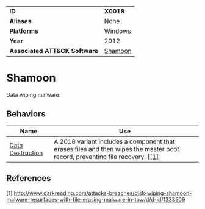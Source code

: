 |||
|---|---|
|**ID**|**X0018**|
|**Aliases**|None|
|**Platforms**|Windows|
|**Year**|2012|
|**Associated ATT&CK Software**|[Shamoon](https://attack.mitre.org/software/S0140/)|


Shamoon
=======
Data wiping malware.

Behaviors
---------
|Name|Use|
|---|---|
|[Data Destruction](https://github.com/MBCProject/mbc-markdown/blob/master/impact/data-destruction.md)|A 2018 variant includes a component that erases files and then wipes the master boot record, preventing file recovery. [[[1]](#1)|

References
----------
<a name="1">[1]</a> http://www.darkreading.com/attacks-breaches/disk-wiping-shamoon-malware-resurfaces-with-file-erasing-malware-in-tow/d/d-id/1333509
